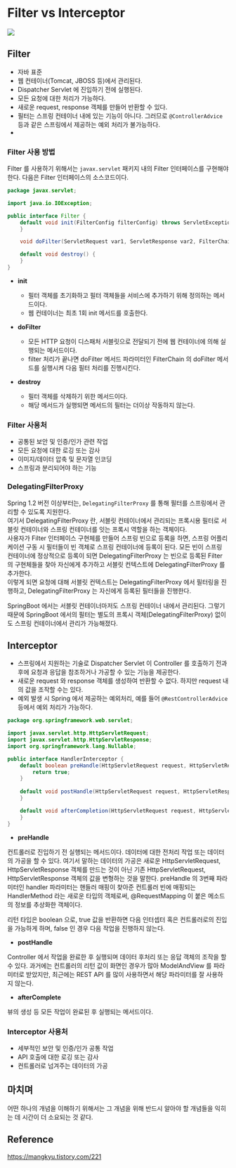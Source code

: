 # Filter vs Interceptor

![](https://user-images.githubusercontent.com/49870384/177259980-c2b338ef-d581-45d4-af69-3425a80c5eee.PNG)

## Filter

- 자바 표준
- 웹 컨테이너(Tomcat, JBOSS 등)에서 관리된다.
- Dispatcher Servlet 에 진입하기 전에 실행된다.
- 모든 요청에 대한 처리가 가능하다.
- 새로운 request, response 객체를 만들어 반환할 수 있다.
- 필터는 스프링 컨테이너 내에 있는 기능이 아니다. 그러므로 ```@ControllerAdvice``` 등과 같은 스프링에서 제공하는 예외 처리가 불가능하다.
- 

### Filter 사용 방법

Filter 를 사용하기 위해서는 ```javax.servlet``` 패키지 내의 Filter 인터페이스를 구현해야 한다.
다음은 Filter 인터페이스의 소스코드이다.

```java
package javax.servlet;

import java.io.IOException;

public interface Filter {
    default void init(FilterConfig filterConfig) throws ServletException {
    }

    void doFilter(ServletRequest var1, ServletResponse var2, FilterChain var3) throws IOException, ServletException;

    default void destroy() {
    }
}
```

- **init**
  - 필터 객체를 초기화하고 필터 객체들을 서비스에 추가하기 위해 정의하는 메서드이다.
  - 웹 컨테이너는 최초 1회 init 메서드를 호출한다.

- **doFilter**
  - 모든 HTTP 요청이 디스패처 서블릿으로 전달되기 전에 웹 컨테이너에 의해 실행되는 메서드이다.
  - filter 처리가 끝나면 doFilter 메서드 파라미터인 FilterChain 의 doFilter 메서드를 실행시켜 다음 필터 처리를 진행시킨다.

- **destroy**
  - 필터 객체를 삭제하기 위한 메서드이다.
  - 해당 메서드가 실행되면 메서드의 필터는 더이상 작동하지 않는다.

### Filter 사용처

- 공통된 보안 및 인증/인가 관련 작업
- 모든 요청에 대한 로깅 또는 감사
- 이미지/데이터 압축 및 문자열 인코딩
- 스프링과 분리되어야 하는 기능

### DelegatingFilterProxy

Spring 1.2 버전 이상부터는, ```DelegatingFilterProxy``` 를 통해 필터를 스프링에서 관리할 수 있도록 지원한다.   
여기서 DelegatingFilterProxy 란, 서블릿 컨테이너에서 관리되는 프록시용 필터로 서블릿 컨테이너와 스프링 컨테이너를 잇는 프록시 역할을 하는 객체이다.   
사용자가 Filter 인터페이스 구현체를 만들어 스프링 빈으로 등록을 하면, 스프링 어플리케이션 구동 시 필터들이 빈 객체로 스프링 컨테이너에 등록이 된다.
모든 빈이 스프링 컨테이너에 정상적으로 등록이 되면 DelegatingFilterProxy 는 빈으로 등록된 Filter 의 구현체들을 찾아 자신에게 추가하고 서블릿 컨텍스트에 DelegatingFilterProxy 를 추가한다.   
이렇게 되면 요청에 대해 서블릿 컨텍스트는 DelegatingFilterProxy 에서 필터링을 진행하고, DelegatingFilterProxy 는 자신에게 등록된 필터들을 진행한다.

SpringBoot 에서는 서블릿 컨테이너마저도 스프링 컨테이너 내에서 관리된다. 
그렇기 때문에 SpringBoot 에서의 필터는 별도의 프록시 객체(DelegatingFilterProxy) 없이도 스프링 컨테이너에서 관리가 가능해졌다.


## Interceptor

- 스프링에서 지원하는 기술로 Dispatcher Servlet 이 Controller 를 호출하기 전과 후에 요청과 응답을 참조하거나 가공할 수 있는 기능을 제공한다.
- 새로운 request 와 response 객체를 생성하여 반환할 수 없다. 하지만 request 내의 값을 조작할 수는 있다.
- 예외 발생 시 Spring 에서 제공하는 예외처리, 예를 들어 ```@RestControllerAdvice``` 등에서 예외 처리가 가능하다.

```java
package org.springframework.web.servlet;

import javax.servlet.http.HttpServletRequest;
import javax.servlet.http.HttpServletResponse;
import org.springframework.lang.Nullable;

public interface HandlerInterceptor {
    default boolean preHandle(HttpServletRequest request, HttpServletResponse response, Object handler) throws Exception {
        return true;
    }
    
    default void postHandle(HttpServletRequest request, HttpServletResponse response, Object handler, @Nullable ModelAndView modelAndView) throws Exception {
    }

    default void afterCompletion(HttpServletRequest request, HttpServletResponse response, Object handler, @Nullable Exception ex) throws Exception {
    }
}
```


- **preHandle**

컨트롤러로 진입하기 전 실행되는 메서드이다. 데이터에 대한 전처리 작업 또는 데이터의 가공을 할 수 있다.
여기서 말하는 데이터의 가공은 새로운 HttpServletRequest, HttpServletResponse 객체를 만드는 것이 아닌 
기존 HttpServletRequest, HttpServletResponse 객체의 값을 변형하는 것을 말한다.
preHandle 의 3번째 파라미터인 handler 파라미터는 핸들러 매핑이 찾아준 컨트롤러 빈에 매핑되는 HandlerMethod 라는 새로운 타입의 객체로써, @RequestMapping 이 붙은 메소드의 정보를 추상화한 객체이다.

리턴 타입은 boolean 으로, true 값을 반환하면 다음 인터셉터 혹은 컨트롤러로의 진입을 가능하게 하며, false 인 경우 다음 작업을 진행하지 않는다.


- **postHandle**

Controller 에서 작업을 완료한 후 실행되며 데이터 후처리 또는 응답 객체의 조작을 할 수 있다.
과거에는 컨트롤러의 리턴 값이 화면인 경우가 많아 ModelAndView 를 파라미터로 받았지만, 최근에는 REST API 를 많이 사용하면서 해당 파라미터를 잘 사용하지 않는다.


- **afterComplete**

뷰의 생성 등 모든 작업이 완료된 후 실행되는 메서드이다.

### Interceptor 사용처

- 세부적인 보안 및 인증/인가 공통 작업
- API 호출에 대한 로깅 또는 감사
- 컨트롤러로 넘겨주는 데이터의 가공


## 마치며

어떤 하나의 개념을 이해하기 위해서는 그 개념을 위해 반드시 알아야 할 개념들을 익히는 데 시간이 더 소요되는 것 같다.



## Reference

https://mangkyu.tistory.com/221